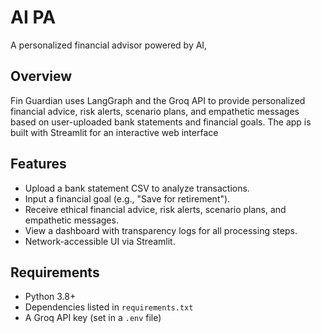 # AI PA

A personalized financial advisor powered by AI,

## Overview
Fin Guardian uses LangGraph and the Groq API to provide personalized financial advice, risk alerts, scenario plans, and empathetic messages based on user-uploaded bank statements and financial goals. The app is built with Streamlit for an interactive web interface

## Features
- Upload a bank statement CSV to analyze transactions.
- Input a financial goal (e.g., "Save for retirement").
- Receive ethical financial advice, risk alerts, scenario plans, and empathetic messages.
- View a dashboard with transparency logs for all processing steps.
- Network-accessible UI via Streamlit.

## Requirements
- Python 3.8+
- Dependencies listed in `requirements.txt`
- A Groq API key (set in a `.env` file)
